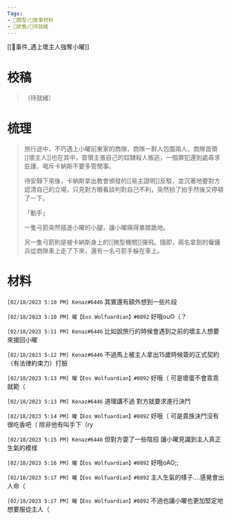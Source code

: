 ```yaml
---
Tags:
- 📎類型/🧱故事材料
- 📎狀態/💠待就緒
---
```

[[📄事件_遇上壞主人強奪小曜]]

# 校稿
> （待就緒）

# 梳理
>旅行途中，不巧遇上小曜前東家的商隊，商隊一群人包圍兩人，商隊首領[[壞主人]]也在其中，首領主張自己的奴隸殺人叛逃，一個罪犯還到處尋求庇護，喝斥卡納斯不要多管閒事。
>
>待安靜下來後，卡納斯拿出教會頒發的[[易主證明]]反駁，並沉著地要對方認清自己的立場，只見對方眼看談判對自己不利，突然拍了拍手然後又停頓了一下。
>
>「動手」
>
>一隻弓箭突然插進小曜的小腿，讓小曜痛得單膝跪地。
>
>另一隻弓箭則是被卡納斯身上的[[微型機關]]彈飛。隨即，兩名拿劍的僱傭兵從商隊車上走了下來，還有一名弓箭手躲在車上。

# 材料
`[02/18/2023 5:10 PM] Kenaz#6446`
其實還有額外想到一些片段

`[02/18/2023 5:10 PM] 曜【Eos Wolfuardian】#0892`
好哦ouO（？


`[02/18/2023 5:11 PM] Kenaz#6446`
比如說旅行的時候會遇到之前的壞主人想要來搶回小曜


`[02/18/2023 5:12 PM] Kenaz#6446`
不過馬上被主人拿出15歲時候簽的正式契約（有法律約束力）打臉


`[02/18/2023 5:13 PM] 曜【Eos Wolfuardian】#0892`
好哦（
可是壞蛋不會乖乖就範（


`[02/18/2023 5:13 PM] Kenaz#6446`
道理講不過 對方就要求進行決鬥


`[02/18/2023 5:14 PM] 曜【Eos Wolfuardian】#0892`
好哦（
可是貴族決鬥沒有很吃香吧（
除非他有叫手下（ry


`[02/18/2023 5:15 PM] Kenaz#6446`
但對方耍了一些陰招 讓小曜見識到主人真正生氣的模樣


`[02/18/2023 5:16 PM] 曜【Eos Wolfuardian】#0892`
好哦oAO;;


`[02/18/2023 5:17 PM] 曜【Eos Wolfuardian】#0892`
主人生氣的樣子....感覺會出人命（


`[02/18/2023 5:17 PM] 曜【Eos Wolfuardian】#0892`
不過也讓小曜也更加堅定地想要服從主人（